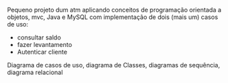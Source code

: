 Pequeno projeto dum atm aplicando conceitos de programação orientada a objetos, mvc, Java e MySQL com implementação de dois (mais um) casos de uso:
- consultar saldo
- fazer levantamento
- Autenticar cliente 

Diagrama de casos de uso, diagrama de Classes, diagramas de sequência, diagrama relacional
